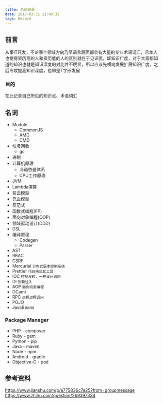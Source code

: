 ```yaml
---
title: 名词记录
date: 2017-03-31 11:00:32
tags: Record
---
```


## 前言
从事IT开发，不论哪个领域方向乃至语言层面都会有大量的专业术语词汇，且本人也觉得资历高的人和资历低的人的区别就在于见识面，即知识广度，对于大家都知道的知识也就是知识深度的对比并不明显，所以应该先横向发展扩展知识广度，之后专攻提高知识深度，也即是T字形发展

### 目的
在此记录自己所见的知识点、术语词汇

## 名词
- Module
    + CommonJS
    + AMD
    + CMD
- 垃圾回收
    + gc
- 进制
- 计算机原理
    - 冯诺依曼体系
    - CPU工作原理
- JVM
- Lambda演算
- 贫血模型
- 充血模型
- 反范式
- 函数式编程(FP)
- 面向对象编程(OOP)
- 领域驱动设计(DDD)
- DSL
- 编译原理
    + Codegen
    + Parser
- AST
- RBAC
- CSRF
- Mercurial `分布式版本控制系统`
- Prettier `代码格式化工具`
- IOC `控制反转，一种设计思想`
- DI `依赖注入`
- AOP `面向切面编程`
- OCaml
- RPC `远程过程调用`
- POJO 
- JavaBeans


### Package Manager
- PHP - composer
- Ruby - gem
- Python - pip
- Java - maven
- Node - npm
- Android - gradle
- Objective-C - pod


## 参考资料
https://www.jianshu.com/p/a775836c7e25?from=groupmessage
https://www.zhihu.com/question/269397334
